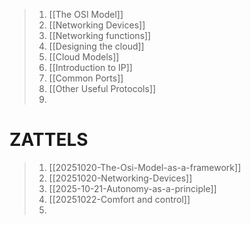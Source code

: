 >1. [[The OSI Model]]
>2. [[Networking Devices]]
>3. [[Networking functions]]
>4. [[Designing the cloud]]
>5. [[Cloud Models]]
>6. [[Introduction to IP]]
>7. [[Common Ports]]
>8. [[Other Useful Protocols]]
>9. 




# ZATTELS
>1. [[20251020-The-Osi-Model-as-a-framework]]
>2. [[20251020-Networking-Devices]]
>3. [[2025-10-21-Autonomy-as-a-principle]]
>4. [[20251022-Comfort and control]]
>5. 